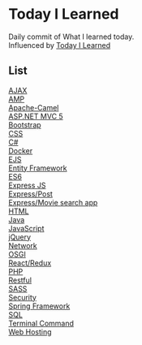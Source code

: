 # Today I Learned
Daily commit of What I learned today.<br>
Influenced by [Today I Learned](https://github.com/thoughtbot/til)

## List
[AJAX](https://github.com/reoim/TIL/blob/master/AJAX.md)<br>
[AMP](https://github.com/reoim/TIL/tree/master/AMP)<br>
[Apache-Camel](https://github.com/reoim/TIL/tree/master/Apache-Camel)<br>
[ASP.NET MVC 5](https://github.com/reoim/TIL/tree/master/ASP.NET%20MVC%205)<br>
[Bootstrap](https://github.com/reoim/TIL/blob/master/Bootstrap.md)<br>
[CSS](https://github.com/reoim/TIL/blob/master/CSS.md)<br>
[C#](https://github.com/reoim/TIL/tree/master/C%23)<br>
[Docker](https://github.com/reoim/TIL/blob/master/docker.md)<br>
[EJS](https://github.com/reoim/TIL/tree/master/WebDevBootcamp/EJSexercise)<br>
[Entity Framework](https://github.com/reoim/TIL/blob/master/ASP.NET%20MVC%205/Entity%20Framework.md)<br>
[ES6](https://github.com/reoim/TIL/tree/master/JavaScript/ES6.md)<br>
[Express JS](https://github.com/reoim/TIL/blob/master/ExpressJS.md)<br>
[Express/Post](https://github.com/reoim/TIL/tree/master/WebDevBootcamp/PostRequestDemo)<br>
[Express/Movie search app](https://github.com/reoim/TIL/tree/master/WebDevBootcamp/APIs/MovieSearchApp)<br>
[HTML](https://github.com/reoim/TIL/tree/master/HTML)<br>
[Java](https://github.com/reoim/TIL/tree/master/Java)<br>
[JavaScript](https://github.com/reoim/TIL/tree/master/JavaScript)<br>
[jQuery](https://github.com/reoim/TIL/tree/master/jQuery.md)<br>
[Network](https://github.com/reoim/TIL/tree/master/Network)<br>
[OSGI](https://github.com/reoim/TIL/blob/master/OSGI.md)<br>
[React/Redux](https://github.com/reoim/TIL/tree/master/React-Redux)<br>
[PHP](https://github.com/reoim/TIL/tree/master/PHP)<br>
[Restful](https://github.com/reoim/TIL/blob/master/RESTful.md)<br>
[SASS](https://github.com/reoim/TIL/blob/master/SASS.md)<br>
[Security](https://github.com/reoim/TIL/tree/master/Security)<br>
[Spring Framework](https://github.com/reoim/TIL/blob/master/Java/SpringFramework.md)<br>
[SQL](https://github.com/reoim/TIL/blob/master/SQL.md)<br>
[Terminal Command](https://github.com/reoim/TIL/blob/master/terminal.md)<br>
[Web Hosting](https://github.com/reoim/TIL/blob/master/Web%20Hosting.md)<br>

